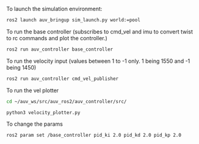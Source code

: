 To launch the simulation environment:

```bash
ros2 launch auv_bringup sim_launch.py world:=pool
```

To run the base controller (subscribes to cmd_vel and imu to convert twist to rc commands and plot the controller.)
```bash
ros2 run auv_controller base_controller
```

To run the velocity input (values between 1 to -1 only. 1 being 1550 and -1 being 1450)
```bash
ros2 run auv_controller cmd_vel_publisher
```


To run the vel plotter

```bash
cd ~/auv_ws/src/auv_ros2/auv_controller/src/

python3 velocity_plotter.py
```

To change the params
```bash
ros2 param set /base_controller pid_ki 2.0 pid_kd 2.0 pid_kp 2.0
```